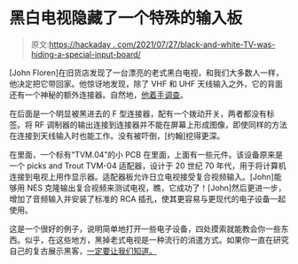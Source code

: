 # 黑白电视隐藏了一个特殊的输入板

> 原文:[https://hackaday . com/2021/07/27/black-and-white-TV-was-hiding-a-special-input-board/](https://hackaday.com/2021/07/27/black-and-white-tv-was-hiding-a-special-input-board/)

[John Floren]在旧货店发现了一台漂亮的老式黑白电视，和我们大多数人一样，他决定把它带回家。他惊讶地发现，除了 VHF 和 UHF 天线输入之外，它的背面还有一个神秘的额外连接器。自然地，[他着手调查](https://jfloren.net/b/2021/7/21/0)。

在后面是一个明显被黑进去的 F 型连接器，配有一个拨动开关，两者都没有标签。将 RF 调制器的输出连接到连接器并不能在屏幕上形成图像，即使同样的方法在连接到天线输入时也能工作。没有被吓倒，[约翰]挖得更深。

在里面，一个标有“TVM.04”的小 PCB 在里面，上面有一些元件。该设备原来是一个 picks and Trout TVM-04 适配器，设计于 20 世纪 70 年代，用于将计算机连接到电视上用作显示器。适配器板允许日立电视接受复合视频输入。[John]能够用 NES 克隆输出复合视频来测试电视，瞧，它成功了！[John]然后更进一步，增加了音频输入并安装了标准的 RCA 插孔，使其更容易与更现代的电子设备一起使用。

这是一个很好的例子，说明简单地打开一些电子设备，四处摸索就能教会你一些东西。似乎，在这些地方，黑掉老式电视是一种流行的消遣方式。如果你一直在研究自己的复古展示黑客，[一定要让我们知道。](http://hackaday.com/submit-a-tip)